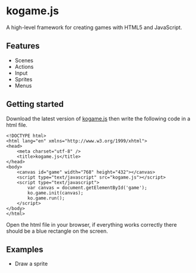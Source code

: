 kogame.js
=========
A high-level framework for creating games with HTML5 and JavaScript.

Features
--------
* Scenes
* Actions
* Input
* Sprites
* Menus

Getting started
---------------
Download the latest version of [kogame.js](https://github.com/kobingo/kogame.js/blob/master/kogame.js) 
then write the following code in a html file.

    <!DOCTYPE html>
    <html lang="en" xmlns="http://www.w3.org/1999/xhtml">
    <head>
        <meta charset="utf-8" />
        <title>kogame.js</title>
    </head>
    <body>
        <canvas id="game" width="768" height="432"></canvas>
        <script type="text/javascript" src="kogame.js"></script>
        <script type="text/javascript">
            var canvas = document.getElementById('game');
            ko.game.init(canvas);
            ko.game.run();
        </script>
    </body>
    </html>

Open the html file in your browser, if everything works correctly there should be a blue rectangle on the screen.

Examples
--------
* Draw a sprite